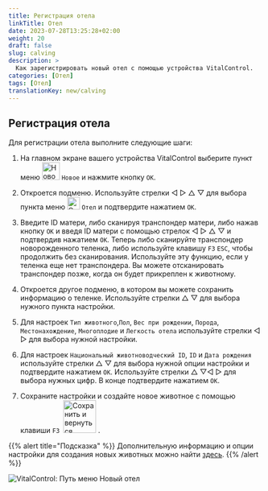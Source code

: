 ```yaml
---
title: Регистрация отела
linkTitle: Отел
date: 2023-07-28T13:25:28+02:00
weight: 20
draft: false
slug: calving
description: >
  Как зарегистрировать новый отел с помощью устройства VitalControl.
categories: [Отел]
tags: [Отел]
translationKey: new/calving
---
```

## Регистрация отела

Для регистрации отела выполните следующие шаги:

1. На главном экране вашего устройства VitalControl выберите пункт меню <img src="/icons/main/new-animal.svg" width="35" align="bottom" alt="Новое животное" /> `Новое` и нажмите кнопку `OK`.

2. Откроется подменю. Используйте стрелки ◁ ▷ △ ▽ для выбора пункта меню <img src="/icons/actions/calving.svg" width="25" align="bottom" alt="Отел" /> `Отел` и подтвердите нажатием `OK`.

3. Введите ID матери, либо сканируя транспондер матери, либо нажав кнопку `OK` и введя ID матери с помощью стрелок ◁ ▷ △ ▽ и подтвердив нажатием `OK`. Теперь либо сканируйте транспондер новорожденного теленка, либо используйте клавишу `F3` `ESC`, чтобы продолжить без сканирования. Используйте эту функцию, если у теленка еще нет транспондера. Вы можете отсканировать транспондер позже, когда он будет прикреплен к животному.

4. Откроется другое подменю, в котором вы можете сохранить информацию о теленке. Используйте стрелки △ ▽ для выбора нужного пункта настройки.

5. Для настроек `Тип животного`,`Пол`, `Вес при рождении`, `Порода`, `Местонахождение`, `Многоплодие` и `Легкость отела` используйте стрелки ◁ ▷ для выбора нужной настройки.

6. Для настроек `Национальный животноводческий ID`, `ID` и `Дата рождения` используйте стрелки △ ▽ для выбора нужной опции настройки и подтвердите нажатием `OK`. Используйте стрелки △ ▽◁ ▷ для выбора нужных цифр. В конце подтвердите нажатием `OK`.

7. Сохраните настройки и создайте новое животное с помощью клавиши `F3` &nbsp;<img src="/icons/footer/save_exit.svg" width="65" align="bottom" alt="Сохранить и вернуться" />&nbsp;.

{{% alert title="Подсказка" %}}
Дополнительную информацию и опции настройки для создания новых животных можно найти [здесь](../../settings/animal-registration/).
{{% /alert %}}

![VitalControl: Путь меню Новый отел](../images/calving.png "Регистрация отела")

